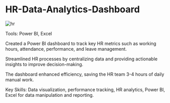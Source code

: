 # HR-Data-Analytics-Dashboard
![hr](https://github.com/user-attachments/assets/5e9eee49-6d35-433f-b442-421d0b3e4860)

Tools: Power BI, Excel

Created a Power BI dashboard to track key HR metrics such as working hours, attendance, performance, and leave management.



Streamlined HR processes by centralizing data and providing actionable insights to improve decision-making.




The dashboard enhanced efficiency, saving the HR team 3-4 hours of daily manual work.



Key Skills: Data visualization, performance tracking, HR analytics, Power BI, Excel for data manipulation and reporting.
